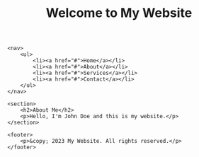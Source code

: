 <!DOCTYPE html>
<html>
<head>
    <title>My Website</title>
</head>
<body>
    <header>
        <h1>Welcome to My Website</h1>
    </header>

    <nav>
        <ul>
            <li><a href="#">Home</a></li>
            <li><a href="#">About</a></li>
            <li><a href="#">Services</a></li>
            <li><a href="#">Contact</a></li>
        </ul>
    </nav>

    <section>
        <h2>About Me</h2>
        <p>Hello, I'm John Doe and this is my website.</p>
    </section>

    <footer>
        <p>&copy; 2023 My Website. All rights reserved.</p>
    </footer>
</body>
</html>
